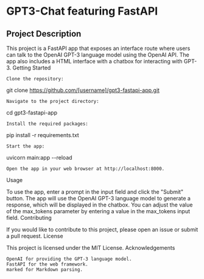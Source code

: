 # GPT3-Chat featuring FastAPI

## Project Description

This project is a FastAPI app that exposes an interface route where users can talk to the OpenAI GPT-3 language model using the OpenAI API. The app also includes a HTML interface with a chatbox for interacting with GPT-3.
Getting Started

    Clone the repository:

git clone https://github.com/[username]/gpt3-fastapi-app.git

    Navigate to the project directory:

cd gpt3-fastapi-app

    Install the required packages:

pip install -r requirements.txt

    Start the app:

uvicorn main:app --reload

    Open the app in your web browser at http://localhost:8000.

Usage

To use the app, enter a prompt in the input field and click the "Submit" button. The app will use the OpenAI GPT-3 language model to generate a response, which will be displayed in the chatbox. You can adjust the value of the max_tokens parameter by entering a value in the max_tokens input field.
Contributing

If you would like to contribute to this project, please open an issue or submit a pull request.
License

This project is licensed under the MIT License.
Acknowledgements

    OpenAI for providing the GPT-3 language model.
    FastAPI for the web framework.
    marked for Markdown parsing.